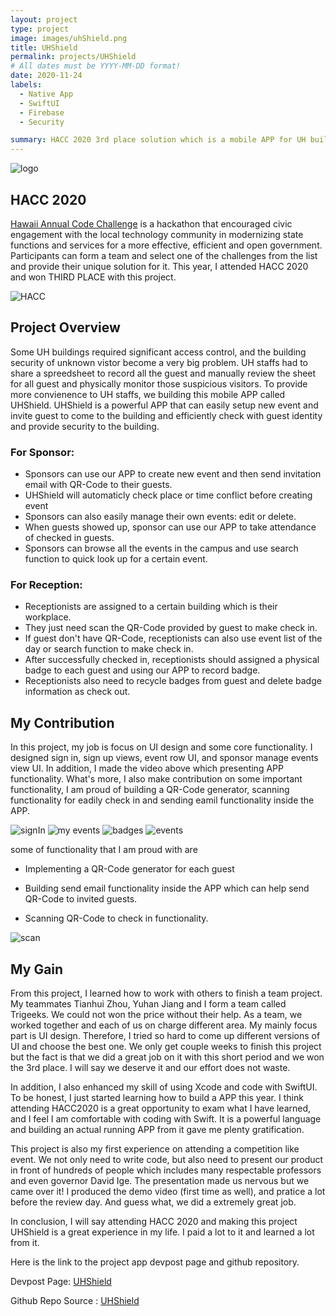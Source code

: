 ```yaml
---
layout: project
type: project
image: images/uhShield.png
title: UHShield
permalink: projects/UHShield
# All dates must be YYYY-MM-DD format!
date: 2020-11-24
labels:
  - Native App
  - SwiftUI
  - Firebase
  - Security

summary: HACC 2020 3rd place solution which is a mobile APP for UH buildings staffs to manage access of the building.
---
```


<img class="ui circular image" src="../images/uhShield.png" alt="logo">

## HACC 2020
<a href="https://hacc.hawaii.gov/">Hawaii Annual Code Challenge</a> is a hackathon that encouraged civic engagement with the local technology community in modernizing state functions and services for a more effective, efficient and open government. Participants can form a team and select one of the challenges from the list and provide their unique solution for it. This year, I attended HACC 2020 and won <i class="yellow star icon"></i>THIRD PLACE with this project.

<div class="ui medium rounded images">
  <img class="ui image" src="https://hacc.hawaii.gov/wp-content/uploads/2020/03/Combined-Logos.png" alt="HACC">
</div>

## Project Overview

Some UH buildings required significant access control, and the building security of unknown vistor become a very big problem. UH staffs had to share a spreedsheet to record all the guest and manually review the sheet for all guest and physically monitor those suspicious visitors. To provide more convienence to UH staffs, we building this mobile APP called UHShield. UHShield is a powerful APP that can easily setup new event and invite guest to come to the building and efficiently check with guest identity and provide security to the building.

<div class="ui embed" data-source="youtube" data-id="8VeOoCce8Pk" >
</div>
 
### For Sponsor:

   - Sponsors can use our APP to create new event and then send invitation email with QR-Code to their guests.
   - UHShield will automaticly check place or time conflict before creating event
   - Sponsors can also easily manage their own events: edit or delete. 
   - When guests showed up, sponsor can use our APP to take attendance of checked in guests.
   - Sponsors can browse all the events in the campus and use search function to quick look up for a certain event.
 
### For Reception:

   - Receptionists are assigned to a certain building which is their workplace.
   - They just need scan the QR-Code provided by guest to make check in.
   - If guest don't have QR-Code, receptionists can also use event list of the day or search function to make check in.
   - After successfully checked in, receptionists should assigned a physical badge to each guest and using our APP to record badge.
   - Receptionists also need to recycle badges from guest and delete badge information as check out.
   
   
## My Contribution

In this project, my job is focus on UI design and some core functionality. I designed sign in, sign up views, event row UI, and sponsor manage events view UI. In addition, I made the video above which presenting APP functionality. What's more, I also make contribution on some important functionality, I am proud of building a QR-Code generator, scanning functionality for eadily check in and sending eamil functionality inside the APP.

<div class="ui small rounded images">
  <img class="ui image" src="../images/SignInUHSHield.png" alt="signIn">
  <img class="ui image" src="../images/MyEventUHShield.png" alt="my events">
  <img class="ui image" src="../images/BadgesUHShield.png" alt="badges">
  <img class="ui image" src="../images/EventsUHShield.png" alt="events">
</div>
  
  some of functionality that I am proud with are 
  - Implementing a QR-Code generator for each guest
  - Building send email functionality inside the APP which can help send QR-Code to invited guests.
   
  - Scanning QR-Code to check in functionality.
  
   <img class="ui small image" src="../images/scan.jpg" alt="scan">
  
## My Gain

  From this project, I learned how to work with others to finish a team project. My teammates Tianhui Zhou, Yuhan Jiang and I form a team called Trigeeks. We could not won the price without their help. As a team, we worked together and each of us on charge different area. My mainly focus part is UI design. Therefore, I tried so hard to come up different versions of UI and choose the best one. We only get couple weeks to finish this project but the fact is that we did a great job on it with this short period and we won the 3rd place. I will say we deserve it and our effort does not waste.
  
  In addition, I also enhanced my skill of using Xcode and code with SwiftUI. To be honest, I just started learning how to build a APP this year. I think attending HACC2020 is a great opportunity to exam what I have learned, and I feel I am comfortable with coding with Swift. It is a powerful language and building an actual running APP from it gave me plenty gratification.
  
  This project is also my first experience on attending a competition like event. We not only need to write code, but also need to present our product in front of hundreds of people which includes many respectable professors and even governor David Ige. The presentation made us nervous but we came over it! I produced the demo video (first time as well), and pratice a lot before the review day. And guess what, we did a extremely great job.
  
  In conclusion, I will say attending HACC 2020 and making this project UHShield is a great experience in my life. I paid a lot to it and learned a lot from it.
  
  
  Here is the link to the project app devpost page and github repository.
  
Devpost Page: <a href="https://devpost.com/software/uhshield">UHShield</a>

Github Repo Source : <a href="https://github.com/HACC2020/Trigeeks"><i class="large github icon "></i>UHShield</a>
  
